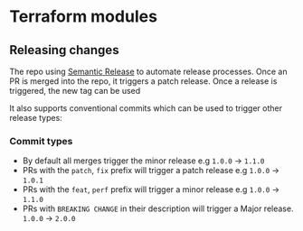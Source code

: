 # Terraform modules

## Releasing changes

The repo using [Semantic Release](https://github.com/semantic-release/semantic-release) to automate release processes. Once an PR is merged into the repo, it triggers a patch release. Once a release is triggered, the new tag can be used

It also supports conventional commits which can be used to trigger other release types:

### Commit types
- By default all merges trigger the minor release e.g `1.0.0` -> `1.1.0`
- PRs with the `patch`, `fix` prefix will trigger a patch release e.g `1.0.0` -> `1.0.1`
- PRs with the `feat`, `perf` prefix will trigger a minor release e.g `1.0.0` -> `1.1.0`
- PRs with `BREAKING CHANGE` in their description will trigger a Major release. `1.0.0` -> `2.0.0`
